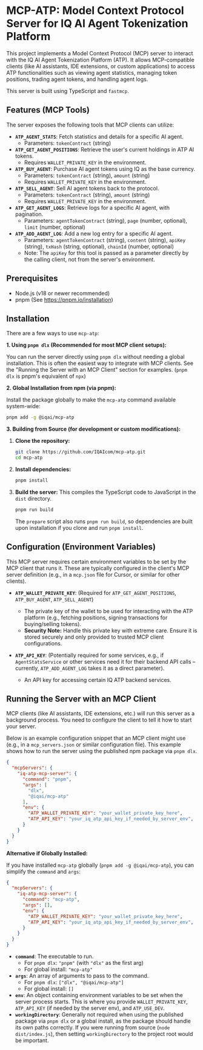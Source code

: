 # MCP-ATP: Model Context Protocol Server for IQ AI Agent Tokenization Platform

This project implements a Model Context Protocol (MCP) server to interact with the IQ AI Agent Tokenization Platform (ATP). It allows MCP-compatible clients (like AI assistants, IDE extensions, or custom applications) to access ATP functionalities such as viewing agent statistics, managing token positions, trading agent tokens, and handling agent logs.

This server is built using TypeScript and `fastmcp`.

## Features (MCP Tools)

The server exposes the following tools that MCP clients can utilize:

* **`ATP_AGENT_STATS`**: Fetch statistics and details for a specific AI agent.
  * Parameters: `tokenContract` (string)
* **`ATP_GET_AGENT_POSITIONS`**: Retrieve the user's current holdings in ATP AI tokens.
  * Requires `WALLET_PRIVATE_KEY` in the environment.
* **`ATP_BUY_AGENT`**: Purchase AI agent tokens using IQ as the base currency.
  * Parameters: `tokenContract` (string), `amount` (string)
  * Requires `WALLET_PRIVATE_KEY` in the environment.
* **`ATP_SELL_AGENT`**: Sell AI agent tokens back to the protocol.
  * Parameters: `tokenContract` (string), `amount` (string)
  * Requires `WALLET_PRIVATE_KEY` in the environment.
* **`ATP_GET_AGENT_LOGS`**: Retrieve logs for a specific AI agent, with pagination.
  * Parameters: `agentTokenContract` (string), `page` (number, optional), `limit` (number, optional)
* **`ATP_ADD_AGENT_LOG`**: Add a new log entry for a specific AI agent.
  * Parameters: `agentTokenContract` (string), `content` (string), `apiKey` (string), `txHash` (string, optional), `chainId` (number, optional)
  * Note: The `apiKey` for this tool is passed as a parameter directly by the calling client, not from the server's environment.

## Prerequisites

* Node.js (v18 or newer recommended)
* pnpm (See <https://pnpm.io/installation>)

## Installation

There are a few ways to use `mcp-atp`:

**1. Using `pnpm dlx` (Recommended for most MCP client setups):**

   You can run the server directly using `pnpm dlx` without needing a global installation. This is often the easiest way to integrate with MCP clients. See the "Running the Server with an MCP Client" section for examples.
   (`pnpm dlx` is pnpm's equivalent of `npx`)

**2. Global Installation from npm (via pnpm):**

   Install the package globally to make the `mcp-atp` command available system-wide:

   ```bash
   pnpm add -g @iqai/mcp-atp
   ```

**3. Building from Source (for development or custom modifications):**

   1. **Clone the repository:**

      ```bash
      git clone https://github.com/IQAIcom/mcp-atp.git
      cd mcp-atp
      ```

   2. **Install dependencies:**

      ```bash
      pnpm install
      ```

   3. **Build the server:**
      This compiles the TypeScript code to JavaScript in the `dist` directory.

      ```bash
      pnpm run build
      ```

      The `prepare` script also runs `pnpm run build`, so dependencies are built upon installation if you clone and run `pnpm install`.

## Configuration (Environment Variables)

This MCP server requires certain environment variables to be set by the MCP client that runs it. These are typically configured in the client's MCP server definition (e.g., in a `mcp.json` file for Cursor, or similar for other clients).

* **`ATP_WALLET_PRIVATE_KEY`**: (Required for `ATP_GET_AGENT_POSITIONS`, `ATP_BUY_AGENT`, `ATP_SELL_AGENT`)
  * The private key of the wallet to be used for interacting with the ATP platform (e.g., fetching positions, signing transactions for buying/selling tokens).
  * **Security Note:** Handle this private key with extreme care. Ensure it is stored securely and only provided to trusted MCP client configurations.

* **`ATP_API_KEY`**: (Potentially required for some services, e.g., if `AgentStatsService` or other services need it for their backend API calls – currently, `ATP_ADD_AGENT_LOG` takes it as a direct parameter).
  * An API key for accessing certain IQ ATP backend services.

## Running the Server with an MCP Client

MCP clients (like AI assistants, IDE extensions, etc.) will run this server as a background process. You need to configure the client to tell it how to start your server.

Below is an example configuration snippet that an MCP client might use (e.g., in a `mcp_servers.json` or similar configuration file). This example shows how to run the server using the published npm package via `pnpm dlx`.

```json
{
  "mcpServers": {
    "iq-atp-mcp-server": {
      "command": "pnpm",
      "args": [
        "dlx",
        "@iqai/mcp-atp"
      ],
      "env": {
        "ATP_WALLET_PRIVATE_KEY": "your_wallet_private_key_here",
        "ATP_API_KEY": "your_iq_atp_api_key_if_needed_by_server_env",
      }
    }
  }
}
```

**Alternative if Globally Installed:**

If you have installed `mcp-atp` globally (`pnpm add -g @iqai/mcp-atp`), you can simplify the `command` and `args`:

```json
{
  "mcpServers": {
    "iq-atp-mcp-server": {
      "command": "mcp-atp",
      "args": [],
      "env": {
        "ATP_WALLET_PRIVATE_KEY": "your_wallet_private_key_here",
        "ATP_API_KEY": "your_iq_atp_api_key_if_needed_by_server_env",
      }
    }
  }
}
```

* **`command`**: The executable to run.
  * For `pnpm dlx`: `"pnpm"` (with `"dlx"` as the first arg)
  * For global install: `"mcp-atp"`
* **`args`**: An array of arguments to pass to the command.
  * For `pnpm dlx`: `["dlx", "@iqai/mcp-atp"]`
  * For global install: `[]`
* **`env`**: An object containing environment variables to be set when the server process starts. This is where you provide `WALLET_PRIVATE_KEY`, `ATP_API_KEY` (if needed by the server env), and `ATP_USE_DEV`.
* **`workingDirectory`**: Generally not required when using the published package via `pnpm dlx` or a global install, as the package should handle its own paths correctly. If you were running from source (`node dist/index.js`), then setting `workingDirectory` to the project root would be important.
